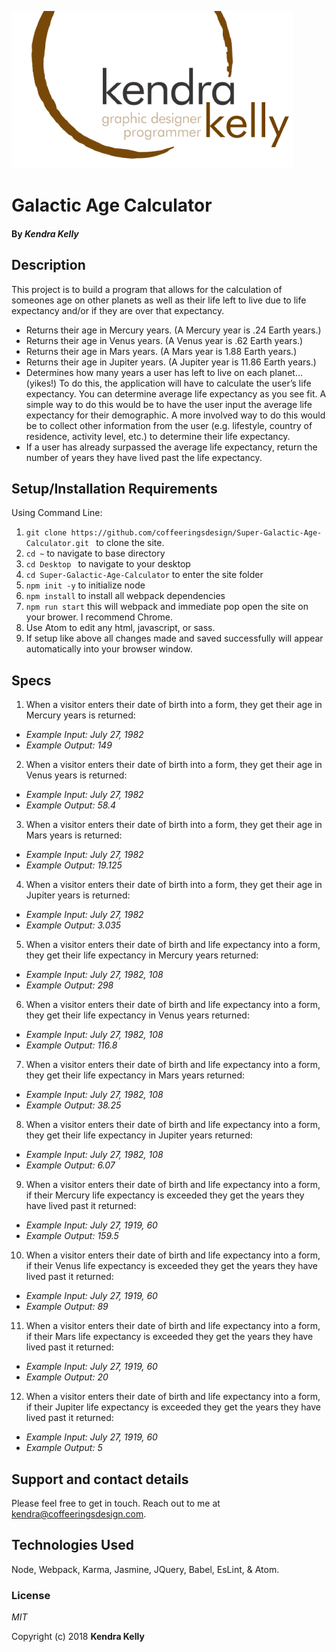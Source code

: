 ![Kendra Kelly Logo](/kkgithub.png)

# Galactic Age Calculator

#### By _**Kendra Kelly**_

## Description

This project is to build a program that allows for the calculation of someones age on other planets as well as their life left to live due to life expectancy and/or if they are over that expectancy.

* Returns their age in Mercury years. (A Mercury year is .24 Earth years.)
* Returns their age in Venus years. (A Venus year is .62 Earth years.)
* Returns their age in Mars years. (A Mars year is 1.88 Earth years.)
* Returns their age in Jupiter years. (A Jupiter year is 11.86 Earth years.)
* Determines how many years a user has left to live on each planet… (yikes!) To do this, the application will have to calculate the user’s life expectancy. You can determine average life expectancy as you see fit. A simple way to do this would be to have the user input the average life expectancy for their demographic. A more involved way to do this would be to collect other information from the user (e.g. lifestyle, country of residence, activity level, etc.) to determine their life expectancy.
* If a user has already surpassed the average life expectancy, return the number of years they have lived past the life expectancy.

## Setup/Installation Requirements
Using Command Line:
1. ``git clone https://github.com/coffeeringsdesign/Super-Galactic-Age-Calculator.git `` to clone the site.
2. ``cd ~`` to navigate to base directory
3. ``cd Desktop `` to navigate to your desktop
4. ``cd Super-Galactic-Age-Calculator`` to enter the site folder
5. ``npm init -y`` to initialize node
6. ``npm install`` to install all webpack dependencies
7. ``npm run start`` this will webpack and immediate pop open the site on your brower. I recommend Chrome.
8. Use Atom to edit any html, javascript, or sass.
9. If setup like above all changes made and saved successfully will appear automatically into your browser window.

## Specs

1. When a visitor enters their date of birth into a form, they get their age in Mercury years is returned:
* _Example Input: July 27, 1982_
* _Example Output: 149_

2. When a visitor enters their date of birth into a form, they get their age in Venus years is returned:
* _Example Input: July 27, 1982_
* _Example Output: 58.4_

3. When a visitor enters their date of birth into a form, they get their age in Mars years is returned:
* _Example Input: July 27, 1982_
* _Example Output: 19.125_

4. When a visitor enters their date of birth into a form, they get their age in Jupiter years is returned:
* _Example Input: July 27, 1982_
* _Example Output: 3.035_

5. When a visitor enters their date of birth and life expectancy into a form, they get their life expectancy in Mercury years returned:
* _Example Input: July 27, 1982, 108_
* _Example Output: 298_

6. When a visitor enters their date of birth and life expectancy into a form, they get their life expectancy in Venus years returned:
* _Example Input: July 27, 1982, 108_
* _Example Output: 116.8_

7. When a visitor enters their date of birth and life expectancy into a form, they get their life expectancy in Mars years returned:
* _Example Input: July 27, 1982, 108_
* _Example Output: 38.25_

8. When a visitor enters their date of birth and life expectancy into a form, they get their life expectancy in Jupiter years returned:
* _Example Input: July 27, 1982, 108_
* _Example Output: 6.07_

9. When a visitor enters their date of birth and life expectancy into a form, if their Mercury life expectancy is exceeded they get the years they have lived past it returned:
* _Example Input: July 27, 1919, 60_
* _Example Output: 159.5_

10. When a visitor enters their date of birth and life expectancy into a form, if their Venus life expectancy is exceeded they get the years they have lived past it returned:
* _Example Input: July 27, 1919, 60_
* _Example Output: 89_

11. When a visitor enters their date of birth and life expectancy into a form, if their Mars life expectancy is exceeded they get the years they have lived past it returned:
* _Example Input: July 27, 1919, 60_
* _Example Output: 20_

12. When a visitor enters their date of birth and life expectancy into a form, if their Jupiter life expectancy is exceeded they get the years they have lived past it returned:
* _Example Input: July 27, 1919, 60_
* _Example Output: 5_

## Support and contact details

Please feel free to get in touch. Reach out to me at kendra@coffeeringsdesign.com.

## Technologies Used

Node, Webpack, Karma, Jasmine, JQuery, Babel, EsLint, & Atom.

### License

*MIT*

Copyright (c) 2018 **Kendra Kelly**
